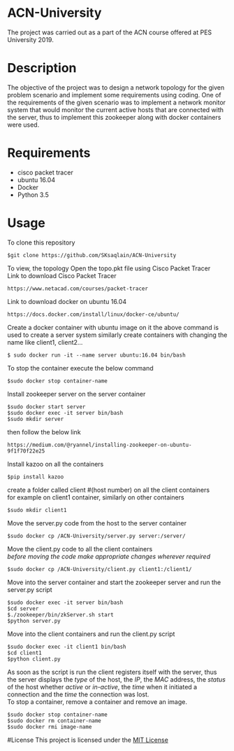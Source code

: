 # ACN-University
The project was carried out as a part of the ACN course offered at PES University 2019.

# Description 
The objective of the project was to design a network topology for the given problem scenario and implement some requirements using coding.
One of the requirements of the given scenario was to implement a network monitor system that would monitor the current active hosts that are connected with the server, thus to implement this zookeeper along with docker containers were used.

# Requirements
* cisco packet tracer 
* ubuntu 16.04 
* Docker
* Python 3.5


# Usage 
To clone this repository
```
$git clone https://github.com/SKsaqlain/ACN-University
```
To view, the topology Open the topo.pkt file using Cisco Packet Tracer
<br/>Link to download Cisco Packet Tracer
```
https://www.netacad.com/courses/packet-tracer
```
Link to download docker on ubuntu 16.04
```
https://docs.docker.com/install/linux/docker-ce/ubuntu/
```
Create a docker container with ubuntu  image on it
the above command is used to create a server system similarly create containers with changing the name like client1, client2...
```
$ sudo docker run -it --name server ubuntu:16.04 bin/bash 
```
To stop the container execute the below command
```
$sudo docker stop container-name
```
Install zookeeper server on the server container 
```
$sudo docker start server
$sudo docker exec -it server bin/bash
$sudo mkdir server
```
then follow the  below link
```
https://medium.com/@ryannel/installing-zookeeper-on-ubuntu-9f1f70f22e25
```
Install  kazoo on all the containers
```
$pip install kazoo
```
create a folder called client #(host number) on all  the client containers
<br/>for example on client1 container, similarly on other containers
```
$sudo mkdir client1
```
Move the server.py code from the host to the server container
```
$sudo docker cp /ACN-University/server.py server:/server/
```
Move the client.py code to all the client containers
<br/>_before moving the code make appropriate changes wherever required_
```
$sudo docker cp /ACN-University/client.py client1:/client1/
```
Move into the server container and start the zookeeper server and run the server.py script
```
$sudo docker exec -it server bin/bash
$cd server
$./zookeeper/bin/zkServer.sh start
$python server.py
```
Move into the client containers and run the client.py script
```
$sudo docker exec -it client1 bin/bash
$cd client1
$python client.py
```
As soon as the script is run the client registers itself with the server, thus the server displays the _type_ of the host, the _IP_, the _MAC_ address, the _status_ of the host whether _active_ or _in-active_, the _time_ when it initiated a connection and the _time_ the connection was lost.
<br/>To stop a container, remove a container and remove an image.
```
$sudo docker stop container-name
$sudo docker rm container-name
$sudo docker rmi image-name
```
#License
This project is licensed under the [MIT License](https://github.com/SKsaqlain/ACN-University/edit/master/LICENSE.md)
